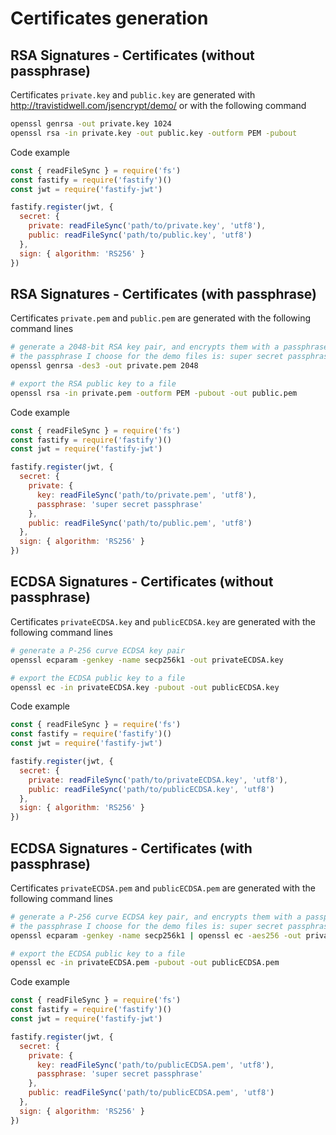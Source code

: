 # Certificates generation

## RSA Signatures - Certificates (without passphrase)

Certificates `private.key` and `public.key` are generated with http://travistidwell.com/jsencrypt/demo/ or with the following command

```sh
openssl genrsa -out private.key 1024
openssl rsa -in private.key -out public.key -outform PEM -pubout
```

Code example

```js
const { readFileSync } = require('fs')
const fastify = require('fastify')()
const jwt = require('fastify-jwt')

fastify.register(jwt, {
  secret: {
    private: readFileSync('path/to/private.key', 'utf8'),
    public: readFileSync('path/to/public.key', 'utf8')
  },
  sign: { algorithm: 'RS256' }
})
```

## RSA Signatures - Certificates (with passphrase)

Certificates `private.pem` and `public.pem` are generated with the following command lines

```sh
# generate a 2048-bit RSA key pair, and encrypts them with a passphrase
# the passphrase I choose for the demo files is: super secret passphrase
openssl genrsa -des3 -out private.pem 2048

# export the RSA public key to a file
openssl rsa -in private.pem -outform PEM -pubout -out public.pem
```

Code example

```js
const { readFileSync } = require('fs')
const fastify = require('fastify')()
const jwt = require('fastify-jwt')

fastify.register(jwt, {
  secret: {
    private: {
      key: readFileSync('path/to/private.pem', 'utf8'),
      passphrase: 'super secret passphrase'
    },
    public: readFileSync('path/to/public.pem', 'utf8')
  },
  sign: { algorithm: 'RS256' }
})
```

## ECDSA Signatures - Certificates (without passphrase)

Certificates `privateECDSA.key` and `publicECDSA.key` are generated with the following command lines

```sh
# generate a P-256 curve ECDSA key pair
openssl ecparam -genkey -name secp256k1 -out privateECDSA.key

# export the ECDSA public key to a file
openssl ec -in privateECDSA.key -pubout -out publicECDSA.key
```

Code example

```js
const { readFileSync } = require('fs')
const fastify = require('fastify')()
const jwt = require('fastify-jwt')

fastify.register(jwt, {
  secret: {
    private: readFileSync('path/to/privateECDSA.key', 'utf8'),
    public: readFileSync('path/to/publicECDSA.key', 'utf8')
  },
  sign: { algorithm: 'RS256' }
})
```

## ECDSA Signatures - Certificates (with passphrase)

Certificates `privateECDSA.pem` and `publicECDSA.pem` are generated with the following command lines

```sh
# generate a P-256 curve ECDSA key pair, and encrypts them with a passphrase
# the passphrase I choose for the demo files is: super secret passphrase
openssl ecparam -genkey -name secp256k1 | openssl ec -aes256 -out privateECDSA.pem

# export the ECDSA public key to a file
openssl ec -in privateECDSA.pem -pubout -out publicECDSA.pem
```

Code example

```js
const { readFileSync } = require('fs')
const fastify = require('fastify')()
const jwt = require('fastify-jwt')

fastify.register(jwt, {
  secret: {
    private: {
      key: readFileSync('path/to/publicECDSA.pem', 'utf8'),
      passphrase: 'super secret passphrase'
    },
    public: readFileSync('path/to/publicECDSA.pem', 'utf8')
  },
  sign: { algorithm: 'RS256' }
})
```
